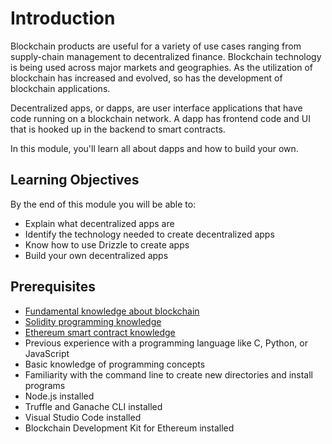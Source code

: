# Introduction

Blockchain products are useful for a variety of use cases ranging from supply-chain management to decentralized finance. Blockchain technology is being used across major markets and geographies. As the utilization of blockchain has increased and evolved, so has the development of blockchain applications.

Decentralized apps, or dapps, are user interface applications that have code running on a blockchain network. A dapp has frontend code and UI that is hooked up in the backend to smart contracts.

In this module, you'll learn all about dapps and how to build your own.

## Learning Objectives

By the end of this module you will be able to:

- Explain what decentralized apps are
- Identify the technology needed to create decentralized apps
- Know how to use Drizzle to create apps
- Build your own decentralized apps

## Prerequisites

- [Fundamental knowledge about blockchain](https://docs.microsoft.com/learn/modules/intro-to-blockchain/?azure-portal=true)
- [Solidity programming knowledge](https://docs.microsoft.com/learn/modules/blockchain-learning-solidity/?azure-portal=true)
- [Ethereum smart contract knowledge](https://docs.microsoft.com/learn/modules/blockchain-solidity-ethereum-smart-contracts/?azure-portal=true)
- Previous experience with a programming language like C, Python, or JavaScript
- Basic knowledge of programming concepts
- Familiarity with the command line to create new directories and install programs
- Node.js installed
- Truffle and Ganache CLI installed
- Visual Studio Code installed
- Blockchain Development Kit for Ethereum installed
